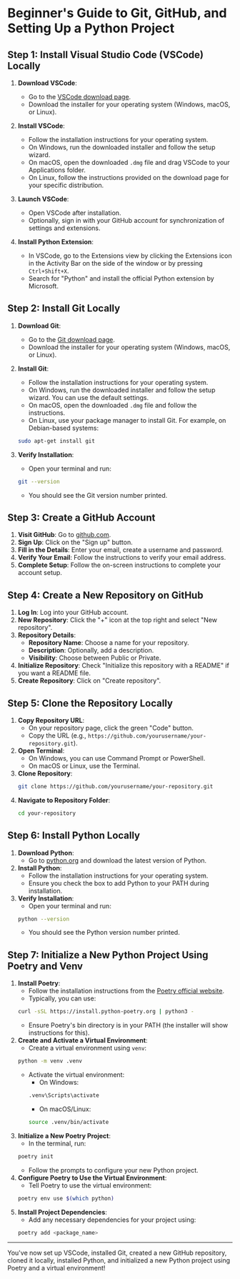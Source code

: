 # Beginner's Guide to Git, GitHub, and Setting Up a Python Project

## Step 1: Install Visual Studio Code (VSCode) Locally

1. **Download VSCode**:
    - Go to the [VSCode download page](https://code.visualstudio.com/Download).
    - Download the installer for your operating system (Windows, macOS, or Linux).

2. **Install VSCode**:
    - Follow the installation instructions for your operating system.
    - On Windows, run the downloaded installer and follow the setup wizard.
    - On macOS, open the downloaded `.dmg` file and drag VSCode to your Applications folder.
    - On Linux, follow the instructions provided on the download page for your specific distribution.

3. **Launch VSCode**:
    - Open VSCode after installation.
    - Optionally, sign in with your GitHub account for synchronization of settings and extensions.

4. **Install Python Extension**:
    - In VSCode, go to the Extensions view by clicking the Extensions icon in the Activity Bar on the side of the window or by pressing `Ctrl+Shift+X`.
    - Search for "Python" and install the official Python extension by Microsoft.

## Step 2: Install Git Locally

1. **Download Git**:
    - Go to the [Git download page](https://git-scm.com/downloads).
    - Download the installer for your operating system (Windows, macOS, or Linux).

2. **Install Git**:
    - Follow the installation instructions for your operating system.
    - On Windows, run the downloaded installer and follow the setup wizard. You can use the default settings.
    - On macOS, open the downloaded `.dmg` file and follow the instructions.
    - On Linux, use your package manager to install Git. For example, on Debian-based systems:
    ```sh
    sudo apt-get install git
    ```

3. **Verify Installation**:
    - Open your terminal and run:
    ```sh
    git --version
    ```
    - You should see the Git version number printed.

## Step 3: Create a GitHub Account

1. **Visit GitHub**: Go to [github.com](https://github.com).
2. **Sign Up**: Click on the "Sign up" button.
3. **Fill in the Details**: Enter your email, create a username and password.
4. **Verify Your Email**: Follow the instructions to verify your email address.
5. **Complete Setup**: Follow the on-screen instructions to complete your account setup.

## Step 4: Create a New Repository on GitHub

1. **Log In**: Log into your GitHub account.
2. **New Repository**: Click the "+" icon at the top right and select "New repository".
3. **Repository Details**:
    - **Repository Name**: Choose a name for your repository.
    - **Description**: Optionally, add a description.
    - **Visibility**: Choose between Public or Private.
4. **Initialize Repository**: Check "Initialize this repository with a README" if you want a README file.
5. **Create Repository**: Click on "Create repository".

## Step 5: Clone the Repository Locally

1. **Copy Repository URL**:
    - On your repository page, click the green "Code" button.
    - Copy the URL (e.g., `https://github.com/yourusername/your-repository.git`).
2. **Open Terminal**:
    - On Windows, you can use Command Prompt or PowerShell.
    - On macOS or Linux, use the Terminal.
3. **Clone Repository**:
    ```sh
    git clone https://github.com/yourusername/your-repository.git
    ```
4. **Navigate to Repository Folder**:
    ```sh
    cd your-repository
    ```

## Step 6: Install Python Locally

1. **Download Python**:
    - Go to [python.org](https://www.python.org) and download the latest version of Python.
2. **Install Python**:
    - Follow the installation instructions for your operating system.
    - Ensure you check the box to add Python to your PATH during installation.
3. **Verify Installation**:
    - Open your terminal and run:
    ```sh
    python --version
    ```
    - You should see the Python version number printed.

## Step 7: Initialize a New Python Project Using Poetry and Venv

1. **Install Poetry**:
    - Follow the installation instructions from the [Poetry official website](https://python-poetry.org/docs/#installation).
    - Typically, you can use:
    ```sh
    curl -sSL https://install.python-poetry.org | python3 -
    ```
    - Ensure Poetry's bin directory is in your PATH (the installer will show instructions for this).
2. **Create and Activate a Virtual Environment**:
    - Create a virtual environment using `venv`:
    ```sh
    python -m venv .venv
    ```
    - Activate the virtual environment:
        - On Windows:
        ```sh
        .venv\Scripts\activate
        ```
        - On macOS/Linux:
        ```sh
        source .venv/bin/activate
        ```
3. **Initialize a New Poetry Project**:
    - In the terminal, run:
    ```sh
    poetry init
    ```
    - Follow the prompts to configure your new Python project.
4. **Configure Poetry to Use the Virtual Environment**:
    - Tell Poetry to use the virtual environment:
    ```sh
    poetry env use $(which python)
    ```
5. **Install Project Dependencies**:
    - Add any necessary dependencies for your project using:
    ```sh
    poetry add <package_name>
    ```

---

You've now set up VSCode, installed Git, created a new GitHub repository, cloned it locally, installed Python, and initialized a new Python project using Poetry and a virtual environment!
